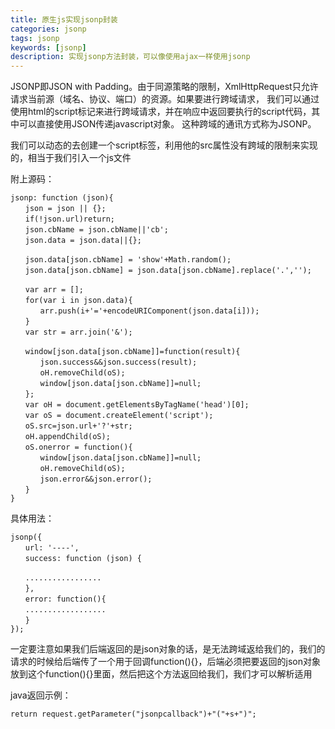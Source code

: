 ```yaml
---
title: 原生js实现jsonp封装
categories: jsonp 
tags: jsonp
keywords: [jsonp]
description: 实现jsonp方法封装，可以像使用ajax一样使用jsonp
---
```

JSONP即JSON with Padding。由于同源策略的限制，XmlHttpRequest只允许请求当前源（域名、协议、端口）的资源。如果要进行跨域请求， 我们可以通过使用html的script标记来进行跨域请求，并在响应中返回要执行的script代码，其中可以直接使用JSON传递javascript对象。 这种跨域的通讯方式称为JSONP。

我们可以动态的去创建一个script标签，利用他的src属性没有跨域的限制来实现的，相当于我们引入一个js文件

附上源码：
```
jsonp: function (json){
　　json = json || {};
　　if(!json.url)return;
　　json.cbName = json.cbName||'cb';
　　json.data = json.data||{};

　　json.data[json.cbName] = 'show'+Math.random();
　　json.data[json.cbName] = json.data[json.cbName].replace('.','');

　　var arr = [];
　　for(var i in json.data){
　　　　arr.push(i+'='+encodeURIComponent(json.data[i]));
　　}
　　var str = arr.join('&');

　　window[json.data[json.cbName]]=function(result){
　　　　json.success&&json.success(result);
　　　　oH.removeChild(oS);
　　　　window[json.data[json.cbName]]=null;
　　};
　　var oH = document.getElementsByTagName('head')[0];
　　var oS = document.createElement('script');
　　oS.src=json.url+'?'+str;
　　oH.appendChild(oS);
　　oS.onerror = function(){
　　　　window[json.data[json.cbName]]=null;
　　　　oH.removeChild(oS);
　　　　json.error&&json.error();
　　}
}
```
具体用法：
```
jsonp({
　　url: '----',
　　success: function (json) {

　　.................
　　},
　　error: function(){
　　..................
　　}
});
```
一定要注意如果我们后端返回的是json对象的话，是无法跨域返给我们的，我们的请求的时候给后端传了一个用于回调function(){}，后端必须把要返回的json对象放到这个function(){}里面，然后把这个方法返回给我们，我们才可以解析适用

java返回示例：
```
return request.getParameter("jsonpcallback")+"("+s+")";  
```